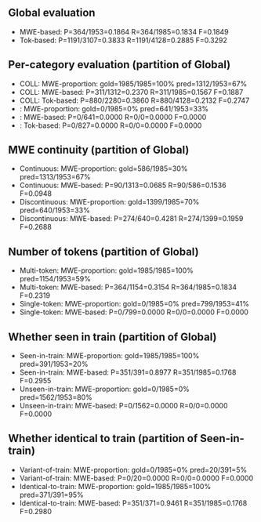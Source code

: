 ## Global evaluation
* MWE-based: P=364/1953=0.1864 R=364/1985=0.1834 F=0.1849
* Tok-based: P=1191/3107=0.3833 R=1191/4128=0.2885 F=0.3292

## Per-category evaluation (partition of Global)
* COLL: MWE-proportion: gold=1985/1985=100% pred=1312/1953=67%
* COLL: MWE-based: P=311/1312=0.2370 R=311/1985=0.1567 F=0.1887
* COLL: Tok-based: P=880/2280=0.3860 R=880/4128=0.2132 F=0.2747
* <unlabeled>: MWE-proportion: gold=0/1985=0% pred=641/1953=33%
* <unlabeled>: MWE-based: P=0/641=0.0000 R=0/0=0.0000 F=0.0000
* <unlabeled>: Tok-based: P=0/827=0.0000 R=0/0=0.0000 F=0.0000

## MWE continuity (partition of Global)
* Continuous: MWE-proportion: gold=586/1985=30% pred=1313/1953=67%
* Continuous: MWE-based: P=90/1313=0.0685 R=90/586=0.1536 F=0.0948
* Discontinuous: MWE-proportion: gold=1399/1985=70% pred=640/1953=33%
* Discontinuous: MWE-based: P=274/640=0.4281 R=274/1399=0.1959 F=0.2688

## Number of tokens (partition of Global)
* Multi-token: MWE-proportion: gold=1985/1985=100% pred=1154/1953=59%
* Multi-token: MWE-based: P=364/1154=0.3154 R=364/1985=0.1834 F=0.2319
* Single-token: MWE-proportion: gold=0/1985=0% pred=799/1953=41%
* Single-token: MWE-based: P=0/799=0.0000 R=0/0=0.0000 F=0.0000

## Whether seen in train (partition of Global)
* Seen-in-train: MWE-proportion: gold=1985/1985=100% pred=391/1953=20%
* Seen-in-train: MWE-based: P=351/391=0.8977 R=351/1985=0.1768 F=0.2955
* Unseen-in-train: MWE-proportion: gold=0/1985=0% pred=1562/1953=80%
* Unseen-in-train: MWE-based: P=0/1562=0.0000 R=0/0=0.0000 F=0.0000

## Whether identical to train (partition of Seen-in-train)
* Variant-of-train: MWE-proportion: gold=0/1985=0% pred=20/391=5%
* Variant-of-train: MWE-based: P=0/20=0.0000 R=0/0=0.0000 F=0.0000
* Identical-to-train: MWE-proportion: gold=1985/1985=100% pred=371/391=95%
* Identical-to-train: MWE-based: P=351/371=0.9461 R=351/1985=0.1768 F=0.2980

